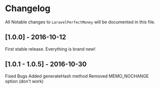 # Changelog

All Notable changes to `LaravelPerfectMoney` will be documented in this file.

## [1.0.0] - 2016-10-12
First stable release. Everything is brand new!

## [1.0.1 - 1.0.5] - 2016-10-30
Fixed Bugs
Added generateHash method
Removed MEMO_NOCHANGE option (don't work)